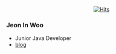 <div align=center>

[![Hits](https://hits.seeyoufarm.com/api/count/incr/badge.svg?url=https%3A%2F%2Fgithub.com%2Fhodolee246%2Fhodolee246&count_bg=%23AAAAAA&title_bg=%23555555&icon=&icon_color=%23E7E7E7&title=hits&edge_flat=false)](https://hits.seeyoufarm.com)

</div>    

### Jeon In Woo

 - Junior Java Developer
 - <a href="hodolee246.tistory.com">blog</a>
 
